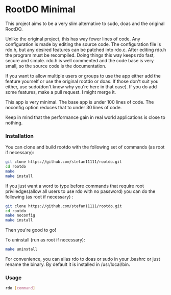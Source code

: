 # RootDO Minimal

This project aims to be a very slim alternative to sudo, doas and the original RootDO.

Unlike the original project, this has way fewer lines of code.
Any configuration is made by editing the source code.
The configuration file is rdo.h, but any desired features can be patched into rdo.c.
After editing rdo.h the program must be recompiled.
Doing things this way keeps rdo fast, secure and simple.
rdo.h is well commented and the code base is very small, so the source code is the documentation.

If you want to allow multiple users or groups to use the app either add the feature yourself or use the original rootdo or doas. If those don't suit you either, use sudo(don't know why you're here in that case). If you do add some features, make a pull request. I might merge it.

This app is very minimal. The base app is under 100 lines of code. The noconfig option reduces that to under 30 lines of code.

Keep in mind that the performance gain in real world applications is close to nothing.

### Installation

You can clone and build rootdo with the following set of commands (as root if necessary):

```sh
git clone https://github.com/stefan11111/rootdo.git
cd rootdo
make
make install
```
If you just want a word to type before commands that require root priviledges(allow all users to use rdo with no password) you can do the following (as root if necessary) :
 
```sh
git clone https://github.com/stefan11111/rootdo.git
cd rootdo
make noconfig
make install
```
Then you're good to go!

To uninstall (run as root if necessary):
```sh
make uninstall
```

For convenience, you can alias rdo to doas or sudo in your .bashrc or just rename the binary.
By default it is installed in /usr/local/bin.

### Usage

```sh
rdo [command]
```
